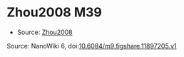 <a name="material" />

# Zhou2008 M39
<script type="application/ld+json">
  {
    "@context": "https://schema.org/",
    "@type": "ChemicalSubstance",
    "@id": "https://egonw.github.io/nanowiki/nanowiki251.html#material",
    "http://purl.org/dc/terms/conformsTo":
      {
        "@type": "CreativeWork",
        "@id": "https://bioschemas.org/profiles/ChemicalSubstance/0.4-RELEASE/"
      },
    "identfier": "251",
    "name": "Zhou2008 M39",
    "url": "https://egonw.github.io/nanowiki/nanowiki251.html#material",
    "sameAs": "http://127.0.0.1/mediawiki/index.php/Special:URIResolver/Zhou2008_M39"
  }
</script>


* Source: [Zhou2008](articleZhou2008.md)


Source: NanoWiki 6, doi:[10.6084/m9.figshare.11897205.v1](https://doi.org/10.6084/m9.figshare.11897205.v1)
